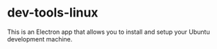 # dev-tools-linux
This is an Electron app that allows you to install and setup your Ubuntu development machine.

